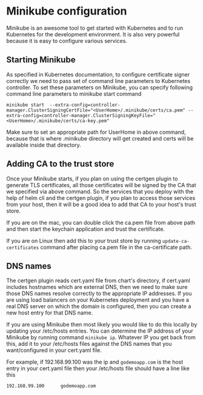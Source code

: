 # Minikube configuration

Minikube is an awesome tool to get started with Kubernetes and to run Kubernetes for the development environment. It is also very powerful because it is easy to configure various services.

## Starting Minikube
As specified in Kubernetes documentation, to configure certificate signer correctly we need to pass set of command line parameters to Kubernetes controller. To set these parameters on Minikube, you can specify following command line parameters to minikube start command

```
minikube start  --extra-config=controller-manager.ClusterSigningCertFile="<UserHome>/.minikube/certs/ca.pem" --extra-config=controller-manager.ClusterSigningKeyFile="<UserHome>/.minikube/certs/ca-key.pem"
```

Make sure to set an appropriate path for UserHome in above command, because that is where .minikube directory will get created and certs will be available inside that directory.

## Adding CA to the trust store

Once your Minikube starts, if you plan on using the certgen plugin to generate TLS certificates, all those certificates will be signed by the CA that we specified via above command. So the services that you deploy with the help of helm cli and the certgen plugin, if you plan to access those services from your host, then it will be a good idea to add that CA to your host's trust store.

If you are on the mac, you can double click the ca.pem file from above path and then start the keychain application and trust the certificate.

If you are on Linux then add this to your trust store by running `update-ca-certificates` command after placing ca.pem file in the ca-certificate path.

## DNS names 

The certgen plugin reads cert.yaml file from chart's directory, if cert.yaml includes hostnames which are external DNS, then we need to make sure those DNS names resolve correctly to the appropriate IP addresses. If you are using load balancers on your Kubernetes deployment and you have a real DNS server on which the domain is configured, then you can create a new host entry for that DNS name.

If you are using Minikube then most likely you would like to do this locally by updating your /etc/hosts entries. You can determine the IP address of your Minikube by running command `minikube ip`. Whatever IP you get back from this, add it to your /etc/hosts files against the DNS names that you want/configured in your cert.yaml file.

For example, if 192.168.99.100 was the ip and `godemoapp.com` is the host entry in your cert.yaml file then your /etc/hosts file should have a line like this
```
192.168.99.100      godemoapp.com
```